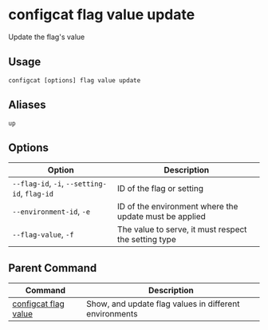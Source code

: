 # configcat flag value update
Update the flag's value
## Usage
```
configcat [options] flag value update
```
## Aliases
`up`
## Options
| Option | Description |
| ------ | ----------- |
| `--flag-id`, `-i`, `--setting-id`, `flag-id` | ID of the flag or setting |
| `--environment-id`, `-e` | ID of the environment where the update must be applied |
| `--flag-value`, `-f` | The value to serve, it must respect the setting type |
## Parent Command
| Command | Description |
| ------ | ----------- |
| [configcat flag value](configcat-flag-value.md) | Show, and update flag values in different environments |
